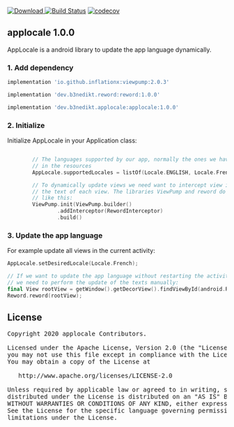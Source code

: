 [ ![Download](https://api.bintray.com/packages/b3nedikt/applocale/applocale/images/download.svg?version=1.0.0) ](https://bintray.com/b3nedikt/applocale/applocale/1.0.0/link)
[![Build Status](https://travis-ci.org/B3nedikt/applocale.svg?branch=master)](https://travis-ci.org/B3nedikt/applocale)
[![codecov](https://codecov.io/gh/B3nedikt/applocale/branch/master/graph/badge.svg)](https://codecov.io/gh/B3nedikt/applocale)

## applocale 1.0.0
AppLocale is a android library to update the app language dynamically.

### 1. Add dependency
```groovy
implementation 'io.github.inflationx:viewpump:2.0.3'

implementation 'dev.b3nedikt.reword:reword:1.0.0'

implementation 'dev.b3nedikt.applocale:applocale:1.0.0'
```

### 2. Initialize
Initialize AppLocale  in your Application class:
```kotlin

        // The languages supported by our app, normally the ones we have strings.xml files for 
        // in the resources
        AppLocale.supportedLocales = listOf(Locale.ENGLISH, Locale.French)

        // To dynamically update views we need want to intercept view inflation and update
        // the text of each view. The libraries ViewPump and reword do exactly that when setup
        // like this:
        ViewPump.init(ViewPump.builder()
                .addInterceptor(RewordInterceptor)
                .build()
```

### 3. Update the app language
For example update all views in the current activity:
```kotlin
AppLocale.setDesiredLocale(Locale.French);

// If we want to update the app language without restarting the activity,
// we need to perform the update of the texts manually:
final View rootView = getWindow().getDecorView().findViewById(android.R.id.content);
Reword.reword(rootView);
```

## License
<pre>
Copyright 2020 applocale Contributors.

Licensed under the Apache License, Version 2.0 (the "License");
you may not use this file except in compliance with the License.
You may obtain a copy of the License at

   http://www.apache.org/licenses/LICENSE-2.0

Unless required by applicable law or agreed to in writing, software
distributed under the License is distributed on an "AS IS" BASIS,
WITHOUT WARRANTIES OR CONDITIONS OF ANY KIND, either express or implied.
See the License for the specific language governing permissions and
limitations under the License.
</pre>
